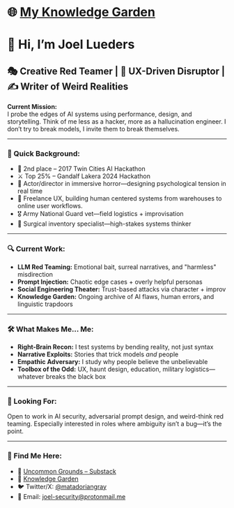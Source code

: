 # 🌐 [My Knowledge Garden](https://my-digital-garden-nu-blue.vercel.app/)

# 👋 Hi, I’m Joel Lueders

## 🎭 Creative Red Teamer | 🎨 UX-Driven Disruptor | ✍️ Writer of Weird Realities

**Current Mission:**  
I probe the edges of AI systems using performance, design, and storytelling. Think of me less as a hacker, more as a hallucination engineer. I don’t try to break models, I invite them to break themselves.

---

### 🧠 Quick Background:

- 🥈 2nd place – 2017 Twin Cities AI Hackathon  
- ⚔️ Top 25% – Gandalf Lakera 2024 Hackathon  
- 👻 Actor/director in immersive horror—designing psychological tension in real time  
- 🎨 Freelance UX, building human centered systems from warehouses to online user workflows.
- 🎖️ Army National Guard vet—field logistics + improvisation  
- 🏥 Surgical inventory specialist—high-stakes systems thinker  

---

### 🔍 Current Work:

- **LLM Red Teaming:** Emotional bait, surreal narratives, and "harmless" misdirection  
- **Prompt Injection:** Chaotic edge cases + overly helpful personas  
- **Social Engineering Theater:** Trust-based attacks via character + improv  
- **Knowledge Garden:** Ongoing archive of AI flaws, human errors, and linguistic trapdoors  

---

### 🛠️ What Makes Me... Me:

- **Right-Brain Recon:** I test systems by bending reality, not just syntax  
- **Narrative Exploits:** Stories that trick models *and* people  
- **Empathic Adversary:** I study why people believe the unbelievable  
- **Toolbox of the Odd:** UX, haunt design, education, military logistics—whatever breaks the black box  

---

### 🎯 Looking For:

Open to work in AI security, adversarial prompt design, and weird-think red teaming. Especially interested in roles where ambiguity isn’t a bug—it’s the point.

---

### 💬 Find Me Here:

- 📝 [Uncommon Grounds – Substack](https://uncommongrounds.substack.com)  
- 🌱 [Knowledge Garden](https://my-digital-garden-nu-blue.vercel.app/)  
- 🐦 Twitter/X: [@matadoriangray](https://twitter.com/matadoriangray)  
- 📧 Email: joel-security@protonmail.me
